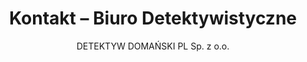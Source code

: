 ---
title: "Kontakt – Biuro Detektywistyczne"
description: "Skontaktuj się z nami – pierwsza konsultacja jest bezpłatna i całkowicie poufna. Działamy 24/7 w Warszawie i online. Telefon, email, formularz kontaktowy oraz bezpieczna komunikacja."
author: "DETEKTYW DOMAŃSKI PL Sp. z o.o."
---